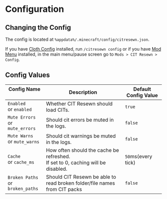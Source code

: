 # Configuration

## Changing the Config

The config is located at `%appdata%/.minecraft/config/citresewn.json`.

If you have [Cloth Config](https://www.curseforge.com/minecraft/mc-mods/cloth-config) installed, 
run `/citresewn config` or if you have [Mod Menu](https://www.curseforge.com/minecraft/mc-mods/modmenu) 
installed, in the main menu/pause screen go to `Mods > CIT Resewn > Config`.

## Config Values

| Config Name       | Description | Default Config Value |
| --- | --- | --- |
| `Enabled` <br>or `enabled` | Whether CIT Resewn should load CITs. | `true` |
| `Mute Errors` <br>or `mute_errors` | Should cit errors be muted in the logs. | `false` |
| `Mute Warns` <br>or `mute_warns` | Should cit warnings be muted in the logs. | `false` |
| `Cache` <br>or `cache_ms` | How often should the cache be refreshed. <br>If set to 0, caching will be disabled. | `50`ms(every tick) |
| `Broken Paths` <br>or `broken_paths` | Should CIT Resewn be able to read broken folder/file names from CIT packs | `false` |